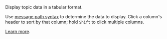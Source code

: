 Display topic data in a tabular format.

Use [message path syntax](#help:message-path-syntax) to determine the data to display. Click a column's header to sort by that column; hold `Shift` to click multiple columns.

[Learn more](https://foxglove.dev/docs/panels/table).
